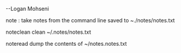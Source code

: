--Logan Mohseni

note :		take notes from the command line
		saved to ~./notes/notes.txt

noteclean	clean 	~/.notes/notes.txt

noteread	dump the contents of ~/notes.notes.txt
